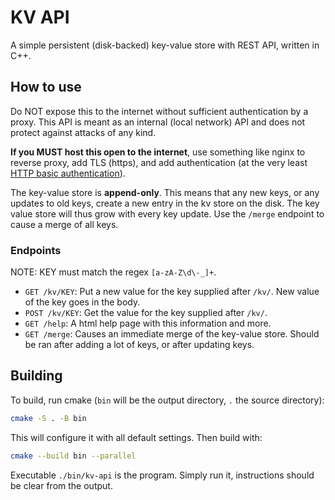 # KV API

A simple persistent (disk-backed) key-value store with REST API, written in C++.

## How to use

Do NOT expose this to the internet without sufficient authentication by a proxy. 
This API is meant as an internal (local network) API and does not protect against attacks of any kind.

**If you MUST host this open to the internet**, use something like nginx to reverse proxy, add TLS (https), 
and add authentication (at the very least [HTTP basic authentication](https://docs.nginx.com/nginx/admin-guide/security-controls/configuring-http-basic-authentication/)).

The key-value store is **append-only**. This means that any new keys, or any updates to old keys, create a new entry
in the kv store on the disk. The key value store will thus grow with every key update. Use the `/merge` endpoint to 
cause a merge of all keys.

### Endpoints

NOTE: KEY must match the regex `[a-zA-Z\d\-_]+`.

- `GET /kv/KEY`: Put a new value for the key supplied after `/kv/`. New value of the key goes in the body.
- `POST /kv/KEY`: Get the value for the key supplied after `/kv/`.
- `GET /help`: A html help page with this information and more.
- `GET /merge`: Causes an immediate merge of the key-value store. Should be ran after adding a lot of keys, or after updating keys.

## Building

To build, run cmake (`bin` will be the output directory, `.` the source directory):

```sh
cmake -S . -B bin
```

This will configure it with all default settings.
Then build with:

```sh
cmake --build bin --parallel
```

Executable `./bin/kv-api` is the program. Simply run it, instructions should be clear from the output.

